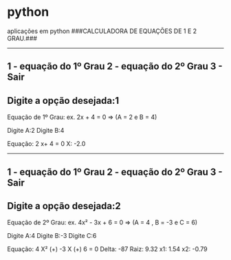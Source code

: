 # python
aplicações em python
###CALCULADORA DE EQUAÇÕES DE 1 E 2 GRAU.###


----------------------------------------------------------------------
1 - equação do 1º Grau
2 - equação do 2º Grau
3 - Sair
----------------------------------------------------------------------
Digite a opção desejada:1
----------------------------------------------------------------------


Equação de 1º Grau:
ex.  2x + 4 = 0 => (A = 2 e B = 4)

Digite A:2
Digite B:4

Equação:  2 x+ 4  = 0
X:  -2.0

----------------------------------------------------------------------
1 - equação do 1º Grau
2 - equação do 2º Grau
3 - Sair
----------------------------------------------------------------------
Digite a opção desejada:2
----------------------------------------------------------------------


Equação de 2º Grau:
ex.  4x² - 3x + 6 = 0 => (A = 4 , B = -3 e C = 6)

Digite A:4
Digite B:-3
Digite C:6

Equação:  4 X² (+)  -3 X (+)  6  = 0
Delta:  -87
Raiz:  9.32
x1:  1.54
x2:  -0.79
